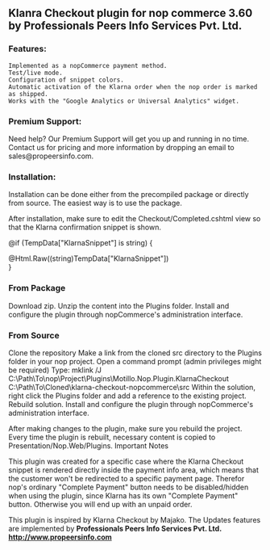 <h2>Klanra Checkout plugin for nop commerce 3.60 by Professionals Peers Info Services Pvt. Ltd.</h2>

<h3>Features:</h3>

    Implemented as a nopCommerce payment method.
    Test/live mode.
    Configuration of snippet colors.
    Automatic activation of the Klarna order when the nop order is marked as shipped.
    Works with the "Google Analytics or Universal Analytics" widget.

<h3>Premium Support:</h3>
Need help? Our Premium Support will get you up and running in no time. Contact us for pricing and more information by dropping an email to sales@propeersinfo.com.

<h3>Installation:</h3>
Installation can be done either from the precompiled package or directly from source. The easiest way is to use the package.

After installation, make sure to edit the Checkout/Completed.cshtml view so that the Klarna confirmation snippet is shown.

@if (TempData["KlarnaSnippet"] is string)
{
    <div class="row">
        @Html.Raw((string)TempData["KlarnaSnippet"])
    </div>
}

<h3>From Package</h3>
    Download zip.
    Unzip the content into the Plugins folder.
    Install and configure the plugin through nopCommerce's administration interface.

<h3>From Source</h3>
    Clone the repository
    Make a link from the cloned src directory to the Plugins folder in your nop project.
        Open a command prompt (admin privileges might be required)
        Type: mklink /J C:\Path\To\nop\Project\Plugins\Motillo.Nop.Plugin.KlarnaCheckout C:\Path\To\Cloned\klarna-checkout-nopcommerce\src
    Within the solution, right click the Plugins folder and add a reference to the existing project.
    Rebuild solution.
    Install and configure the plugin through nopCommerce's administration interface.

After making changes to the plugin, make sure you rebuild the project. Every time the plugin is rebuilt, necessary content is copied to Presentation/Nop.Web/Plugins.
Important Notes

This plugin was created for a specific case where the Klarna Checkout snippet is rendered directly inside the payment info area, which means that the customer won't be redirected to a specific payment page. Therefor nop's ordinary "Complete Payment" button needs to be disabled/hidden when using the plugin, since Klarna has its own "Complete Payment" button. Otherwise you will end up with an unpaid order.

This plugin is inspired by Klarna Checkout by Majako. The Updates features are implemented by <b>Professionals Peers Info Services Pvt. Ltd. http://www.propeersinfo.com</b>
